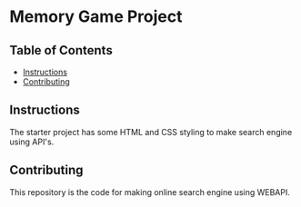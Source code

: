 # Memory Game Project

## Table of Contents

* [Instructions](#instructions)
* [Contributing](#contributing)

## Instructions

The starter project has some HTML and CSS styling to make search engine using API's.

## Contributing

This repository is the code for making online search engine using WEBAPI.